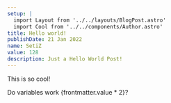 ```yaml
---
setup: |
  import Layout from '../../layouts/BlogPost.astro'
  import Cool from '../../components/Author.astro'
title: Hello world!
publishDate: 21 Jan 2022
name: SetiZ
value: 128
description: Just a Hello World Post!
---
```


<Cool name={frontmatter.name} href="https://twitter.com/funkysetiz" client:load />

This is so cool!

Do variables work {frontmatter.value * 2}?
